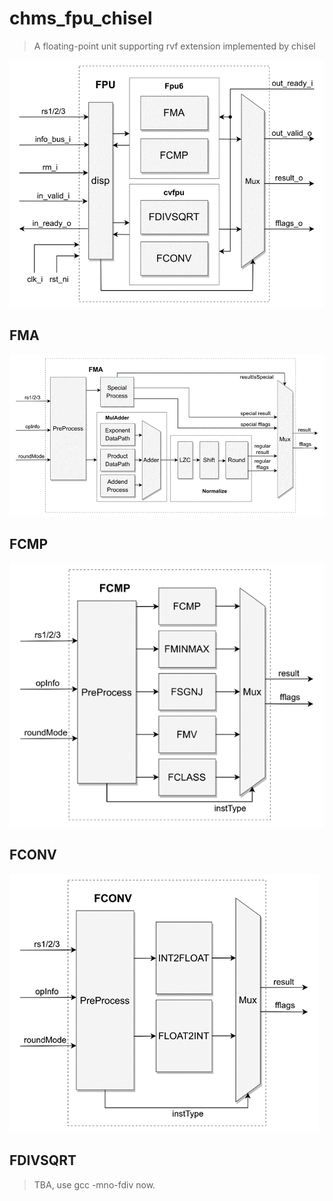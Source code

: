 # chms_fpu_chisel

> A floating-point unit supporting rvf extension implemented by chisel

![image-20230919132644356](.assets/top.png)

## FMA

![image-20230919132700926](.assets/fma.png)

## FCMP

![image-20230919132711642](.assets/fcmp.png)

## FCONV

![image-20230919132731827](.assets/fconv.png)

## FDIVSQRT

> TBA, use gcc -mno-fdiv now.
